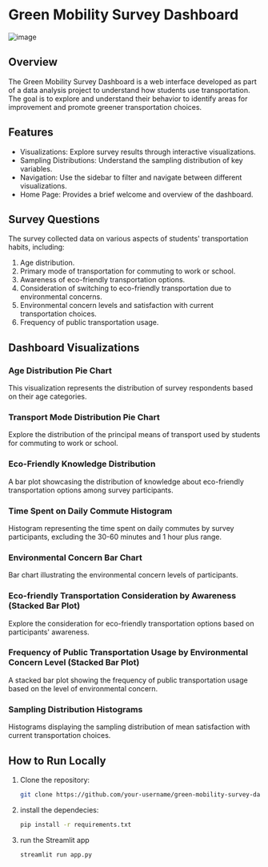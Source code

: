 # Green Mobility Survey Dashboard

![image](https://github.com/mowachab/greenMobillity_Analyis/assets/83830083/66345ae0-ff4b-4dbc-97d0-79f6282f8238)



## Overview

The Green Mobility Survey Dashboard is a web interface developed as part of a data analysis project to understand how students use transportation. The goal is to explore and understand their behavior to identify areas for improvement and promote greener transportation choices.

## Features

- Visualizations: Explore survey results through interactive visualizations.
- Sampling Distributions: Understand the sampling distribution of key variables.
- Navigation: Use the sidebar to filter and navigate between different visualizations.
- Home Page: Provides a brief welcome and overview of the dashboard.

## Survey Questions

The survey collected data on various aspects of students' transportation habits, including:

1. Age distribution.
2. Primary mode of transportation for commuting to work or school.
3. Awareness of eco-friendly transportation options.
4. Consideration of switching to eco-friendly transportation due to environmental concerns.
5. Environmental concern levels and satisfaction with current transportation choices.
6. Frequency of public transportation usage.

## Dashboard Visualizations

### Age Distribution Pie Chart

This visualization represents the distribution of survey respondents based on their age categories.

### Transport Mode Distribution Pie Chart

Explore the distribution of the principal means of transport used by students for commuting to work or school.

### Eco-Friendly Knowledge Distribution

A bar plot showcasing the distribution of knowledge about eco-friendly transportation options among survey participants.

### Time Spent on Daily Commute Histogram

Histogram representing the time spent on daily commutes by survey participants, excluding the 30-60 minutes and 1 hour plus range.

### Environmental Concern Bar Chart

Bar chart illustrating the environmental concern levels of participants.

### Eco-friendly Transportation Consideration by Awareness (Stacked Bar Plot)

Explore the consideration for eco-friendly transportation options based on participants' awareness.

### Frequency of Public Transportation Usage by Environmental Concern Level (Stacked Bar Plot)

A stacked bar plot showing the frequency of public transportation usage based on the level of environmental concern.

### Sampling Distribution Histograms

Histograms displaying the sampling distribution of mean satisfaction with current transportation choices.


## How to Run Locally

1. Clone the repository:

   ```bash
   git clone https://github.com/your-username/green-mobility-survey-dashboard.git

2. install the dependecies:

   ```bash
   pip install -r requirements.txt

4. run the Streamlit app

   ```bash
   streamlit run app.py

